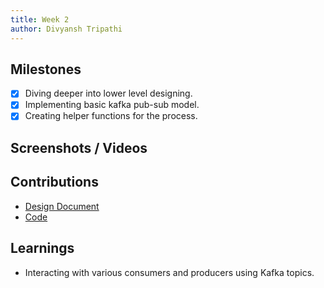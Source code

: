 ```yaml
---
title: Week 2
author: Divyansh Tripathi
---
```


## Milestones
- [x] Diving deeper into lower level designing.
- [x] Implementing basic kafka pub-sub model.
- [x] Creating helper functions for the process.

## Screenshots / Videos 

## Contributions
- [Design Document](https://docs.google.com/document/d/1JJ6daQfcbavD6xwHzwExb14Ai5zw_GvHl4DPCU0zO8c/edit?usp=sharing)
- [Code](https://github.com/divyansh-tripathi7/LLM-1)

## Learnings
- Interacting with various consumers and producers using Kafka topics.